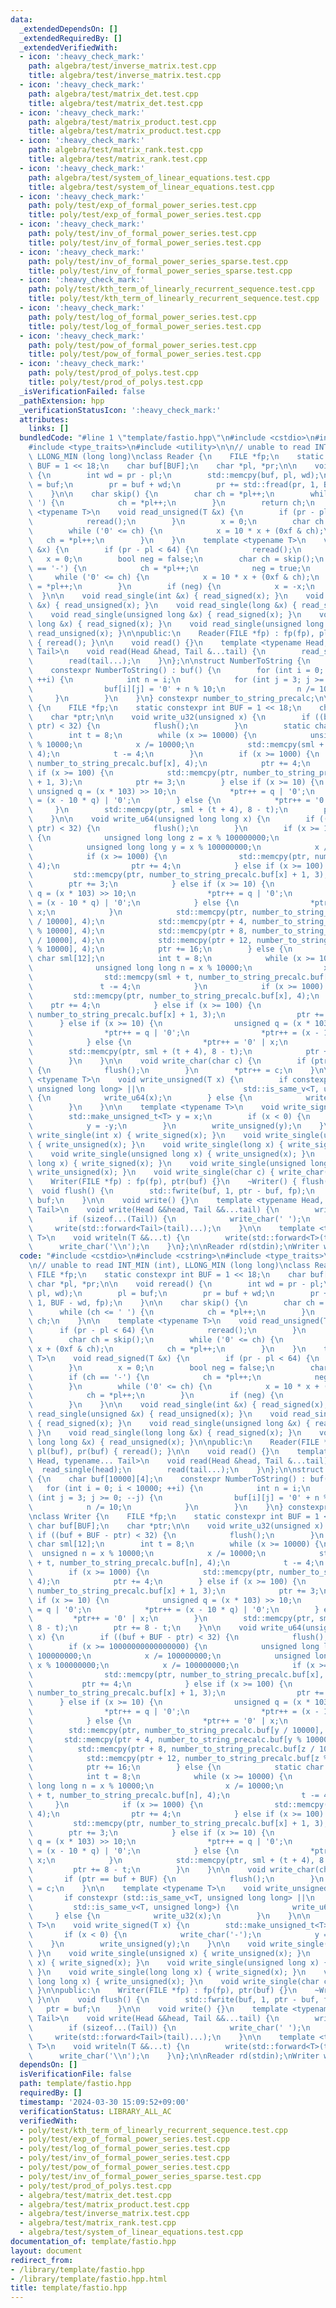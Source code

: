 ```yaml
---
data:
  _extendedDependsOn: []
  _extendedRequiredBy: []
  _extendedVerifiedWith:
  - icon: ':heavy_check_mark:'
    path: algebra/test/inverse_matrix.test.cpp
    title: algebra/test/inverse_matrix.test.cpp
  - icon: ':heavy_check_mark:'
    path: algebra/test/matrix_det.test.cpp
    title: algebra/test/matrix_det.test.cpp
  - icon: ':heavy_check_mark:'
    path: algebra/test/matrix_product.test.cpp
    title: algebra/test/matrix_product.test.cpp
  - icon: ':heavy_check_mark:'
    path: algebra/test/matrix_rank.test.cpp
    title: algebra/test/matrix_rank.test.cpp
  - icon: ':heavy_check_mark:'
    path: algebra/test/system_of_linear_equations.test.cpp
    title: algebra/test/system_of_linear_equations.test.cpp
  - icon: ':heavy_check_mark:'
    path: poly/test/exp_of_formal_power_series.test.cpp
    title: poly/test/exp_of_formal_power_series.test.cpp
  - icon: ':heavy_check_mark:'
    path: poly/test/inv_of_formal_power_series.test.cpp
    title: poly/test/inv_of_formal_power_series.test.cpp
  - icon: ':heavy_check_mark:'
    path: poly/test/inv_of_formal_power_series_sparse.test.cpp
    title: poly/test/inv_of_formal_power_series_sparse.test.cpp
  - icon: ':heavy_check_mark:'
    path: poly/test/kth_term_of_linearly_recurrent_sequence.test.cpp
    title: poly/test/kth_term_of_linearly_recurrent_sequence.test.cpp
  - icon: ':heavy_check_mark:'
    path: poly/test/log_of_formal_power_series.test.cpp
    title: poly/test/log_of_formal_power_series.test.cpp
  - icon: ':heavy_check_mark:'
    path: poly/test/pow_of_formal_power_series.test.cpp
    title: poly/test/pow_of_formal_power_series.test.cpp
  - icon: ':heavy_check_mark:'
    path: poly/test/prod_of_polys.test.cpp
    title: poly/test/prod_of_polys.test.cpp
  _isVerificationFailed: false
  _pathExtension: hpp
  _verificationStatusIcon: ':heavy_check_mark:'
  attributes:
    links: []
  bundledCode: "#line 1 \"template/fastio.hpp\"\n#include <cstdio>\n#include <cstring>\n\
    #include <type_traits>\n#include <utility>\n\n// unable to read INT_MIN (int),\
    \ LLONG_MIN (long long)\nclass Reader {\n    FILE *fp;\n    static constexpr int\
    \ BUF = 1 << 18;\n    char buf[BUF];\n    char *pl, *pr;\n\n    void reread()\
    \ {\n        int wd = pr - pl;\n        std::memcpy(buf, pl, wd);\n        pl\
    \ = buf;\n        pr = buf + wd;\n        pr += std::fread(pr, 1, BUF - wd, fp);\n\
    \    }\n\n    char skip() {\n        char ch = *pl++;\n        while (ch <= '\
    \ ') {\n            ch = *pl++;\n        }\n        return ch;\n    }\n\n    template\
    \ <typename T>\n    void read_unsigned(T &x) {\n        if (pr - pl < 64) {\n\
    \            reread();\n        }\n        x = 0;\n        char ch = skip();\n\
    \        while ('0' <= ch) {\n            x = 10 * x + (0xf & ch);\n         \
    \   ch = *pl++;\n        }\n    }\n    template <typename T>\n    void read_signed(T\
    \ &x) {\n        if (pr - pl < 64) {\n            reread();\n        }\n     \
    \   x = 0;\n        bool neg = false;\n        char ch = skip();\n        if (ch\
    \ == '-') {\n            ch = *pl++;\n            neg = true;\n        }\n   \
    \     while ('0' <= ch) {\n            x = 10 * x + (0xf & ch);\n            ch\
    \ = *pl++;\n        }\n        if (neg) {\n            x = -x;\n        }\n  \
    \  }\n\n    void read_single(int &x) { read_signed(x); }\n    void read_single(unsigned\
    \ &x) { read_unsigned(x); }\n    void read_single(long &x) { read_signed(x); }\n\
    \    void read_single(unsigned long &x) { read_signed(x); }\n    void read_single(long\
    \ long &x) { read_signed(x); }\n    void read_single(unsigned long long &x) {\
    \ read_unsigned(x); }\n\npublic:\n    Reader(FILE *fp) : fp(fp), pl(buf), pr(buf)\
    \ { reread(); }\n\n    void read() {}\n    template <typename Head, typename...\
    \ Tail>\n    void read(Head &head, Tail &...tail) {\n        read_single(head);\n\
    \        read(tail...);\n    }\n};\n\nstruct NumberToString {\n    char buf[10000][4];\n\
    \    constexpr NumberToString() : buf() {\n        for (int i = 0; i < 10000;\
    \ ++i) {\n            int n = i;\n            for (int j = 3; j >= 0; --j) {\n\
    \                buf[i][j] = '0' + n % 10;\n                n /= 10;\n       \
    \     }\n        }\n    }\n} constexpr number_to_string_precalc;\n\nclass Writer\
    \ {\n    FILE *fp;\n    static constexpr int BUF = 1 << 18;\n    char buf[BUF];\n\
    \    char *ptr;\n\n    void write_u32(unsigned x) {\n        if ((buf + BUF -\
    \ ptr) < 32) {\n            flush();\n        }\n        static char sml[12];\n\
    \        int t = 8;\n        while (x >= 10000) {\n            unsigned n = x\
    \ % 10000;\n            x /= 10000;\n            std::memcpy(sml + t, number_to_string_precalc.buf[n],\
    \ 4);\n            t -= 4;\n        }\n        if (x >= 1000) {\n            std::memcpy(ptr,\
    \ number_to_string_precalc.buf[x], 4);\n            ptr += 4;\n        } else\
    \ if (x >= 100) {\n            std::memcpy(ptr, number_to_string_precalc.buf[x]\
    \ + 1, 3);\n            ptr += 3;\n        } else if (x >= 10) {\n           \
    \ unsigned q = (x * 103) >> 10;\n            *ptr++ = q | '0';\n            *ptr++\
    \ = (x - 10 * q) | '0';\n        } else {\n            *ptr++ = '0' | x;\n   \
    \     }\n        std::memcpy(ptr, sml + (t + 4), 8 - t);\n        ptr += 8 - t;\n\
    \    }\n\n    void write_u64(unsigned long long x) {\n        if ((buf + BUF -\
    \ ptr) < 32) {\n            flush();\n        }\n        if (x >= 10000000000000000)\
    \ {\n            unsigned long long z = x % 100000000;\n            x /= 100000000;\n\
    \            unsigned long long y = x % 100000000;\n            x /= 100000000;\n\
    \            if (x >= 1000) {\n                std::memcpy(ptr, number_to_string_precalc.buf[x],\
    \ 4);\n                ptr += 4;\n            } else if (x >= 100) {\n       \
    \         std::memcpy(ptr, number_to_string_precalc.buf[x] + 1, 3);\n        \
    \        ptr += 3;\n            } else if (x >= 10) {\n                unsigned\
    \ q = (x * 103) >> 10;\n                *ptr++ = q | '0';\n                *ptr++\
    \ = (x - 10 * q) | '0';\n            } else {\n                *ptr++ = '0' |\
    \ x;\n            }\n            std::memcpy(ptr, number_to_string_precalc.buf[y\
    \ / 10000], 4);\n            std::memcpy(ptr + 4, number_to_string_precalc.buf[y\
    \ % 10000], 4);\n            std::memcpy(ptr + 8, number_to_string_precalc.buf[z\
    \ / 10000], 4);\n            std::memcpy(ptr + 12, number_to_string_precalc.buf[z\
    \ % 10000], 4);\n            ptr += 16;\n        } else {\n            static\
    \ char sml[12];\n            int t = 8;\n            while (x >= 10000) {\n  \
    \              unsigned long long n = x % 10000;\n                x /= 10000;\n\
    \                std::memcpy(sml + t, number_to_string_precalc.buf[n], 4);\n \
    \               t -= 4;\n            }\n            if (x >= 1000) {\n       \
    \         std::memcpy(ptr, number_to_string_precalc.buf[x], 4);\n            \
    \    ptr += 4;\n            } else if (x >= 100) {\n                std::memcpy(ptr,\
    \ number_to_string_precalc.buf[x] + 1, 3);\n                ptr += 3;\n      \
    \      } else if (x >= 10) {\n                unsigned q = (x * 103) >> 10;\n\
    \                *ptr++ = q | '0';\n                *ptr++ = (x - 10 * q) | '0';\n\
    \            } else {\n                *ptr++ = '0' | x;\n            }\n    \
    \        std::memcpy(ptr, sml + (t + 4), 8 - t);\n            ptr += 8 - t;\n\
    \        }\n    }\n\n    void write_char(char c) {\n        if (ptr == buf + BUF)\
    \ {\n            flush();\n        }\n        *ptr++ = c;\n    }\n\n    template\
    \ <typename T>\n    void write_unsigned(T x) {\n        if constexpr (std::is_same_v<T,\
    \ unsigned long long> ||\n                      std::is_same_v<T, unsigned long>)\
    \ {\n            write_u64(x);\n        } else {\n            write_u32(x);\n\
    \        }\n    }\n\n    template <typename T>\n    void write_signed(T x) {\n\
    \        std::make_unsigned_t<T> y = x;\n        if (x < 0) {\n            write_char('-');\n\
    \            y = -y;\n        }\n        write_unsigned(y);\n    }\n\n    void\
    \ write_single(int x) { write_signed(x); }\n    void write_single(unsigned x)\
    \ { write_unsigned(x); }\n    void write_single(long x) { write_signed(x); }\n\
    \    void write_single(unsigned long x) { write_unsigned(x); }\n    void write_single(long\
    \ long x) { write_signed(x); }\n    void write_single(unsigned long long x) {\
    \ write_unsigned(x); }\n    void write_single(char c) { write_char(c); }\n\npublic:\n\
    \    Writer(FILE *fp) : fp(fp), ptr(buf) {}\n    ~Writer() { flush(); }\n\n  \
    \  void flush() {\n        std::fwrite(buf, 1, ptr - buf, fp);\n        ptr =\
    \ buf;\n    }\n\n    void write() {}\n    template <typename Head, typename...\
    \ Tail>\n    void write(Head &&head, Tail &&...tail) {\n        write_single(head);\n\
    \        if (sizeof...(Tail)) {\n            write_char(' ');\n        }\n   \
    \     write(std::forward<Tail>(tail)...);\n    }\n\n    template <typename...\
    \ T>\n    void writeln(T &&...t) {\n        write(std::forward<T>(t)...);\n  \
    \      write_char('\\n');\n    }\n};\n\nReader rd(stdin);\nWriter wr(stdout);\n"
  code: "#include <cstdio>\n#include <cstring>\n#include <type_traits>\n#include <utility>\n\
    \n// unable to read INT_MIN (int), LLONG_MIN (long long)\nclass Reader {\n   \
    \ FILE *fp;\n    static constexpr int BUF = 1 << 18;\n    char buf[BUF];\n   \
    \ char *pl, *pr;\n\n    void reread() {\n        int wd = pr - pl;\n        std::memcpy(buf,\
    \ pl, wd);\n        pl = buf;\n        pr = buf + wd;\n        pr += std::fread(pr,\
    \ 1, BUF - wd, fp);\n    }\n\n    char skip() {\n        char ch = *pl++;\n  \
    \      while (ch <= ' ') {\n            ch = *pl++;\n        }\n        return\
    \ ch;\n    }\n\n    template <typename T>\n    void read_unsigned(T &x) {\n  \
    \      if (pr - pl < 64) {\n            reread();\n        }\n        x = 0;\n\
    \        char ch = skip();\n        while ('0' <= ch) {\n            x = 10 *\
    \ x + (0xf & ch);\n            ch = *pl++;\n        }\n    }\n    template <typename\
    \ T>\n    void read_signed(T &x) {\n        if (pr - pl < 64) {\n            reread();\n\
    \        }\n        x = 0;\n        bool neg = false;\n        char ch = skip();\n\
    \        if (ch == '-') {\n            ch = *pl++;\n            neg = true;\n\
    \        }\n        while ('0' <= ch) {\n            x = 10 * x + (0xf & ch);\n\
    \            ch = *pl++;\n        }\n        if (neg) {\n            x = -x;\n\
    \        }\n    }\n\n    void read_single(int &x) { read_signed(x); }\n    void\
    \ read_single(unsigned &x) { read_unsigned(x); }\n    void read_single(long &x)\
    \ { read_signed(x); }\n    void read_single(unsigned long &x) { read_signed(x);\
    \ }\n    void read_single(long long &x) { read_signed(x); }\n    void read_single(unsigned\
    \ long long &x) { read_unsigned(x); }\n\npublic:\n    Reader(FILE *fp) : fp(fp),\
    \ pl(buf), pr(buf) { reread(); }\n\n    void read() {}\n    template <typename\
    \ Head, typename... Tail>\n    void read(Head &head, Tail &...tail) {\n      \
    \  read_single(head);\n        read(tail...);\n    }\n};\n\nstruct NumberToString\
    \ {\n    char buf[10000][4];\n    constexpr NumberToString() : buf() {\n     \
    \   for (int i = 0; i < 10000; ++i) {\n            int n = i;\n            for\
    \ (int j = 3; j >= 0; --j) {\n                buf[i][j] = '0' + n % 10;\n    \
    \            n /= 10;\n            }\n        }\n    }\n} constexpr number_to_string_precalc;\n\
    \nclass Writer {\n    FILE *fp;\n    static constexpr int BUF = 1 << 18;\n   \
    \ char buf[BUF];\n    char *ptr;\n\n    void write_u32(unsigned x) {\n       \
    \ if ((buf + BUF - ptr) < 32) {\n            flush();\n        }\n        static\
    \ char sml[12];\n        int t = 8;\n        while (x >= 10000) {\n          \
    \  unsigned n = x % 10000;\n            x /= 10000;\n            std::memcpy(sml\
    \ + t, number_to_string_precalc.buf[n], 4);\n            t -= 4;\n        }\n\
    \        if (x >= 1000) {\n            std::memcpy(ptr, number_to_string_precalc.buf[x],\
    \ 4);\n            ptr += 4;\n        } else if (x >= 100) {\n            std::memcpy(ptr,\
    \ number_to_string_precalc.buf[x] + 1, 3);\n            ptr += 3;\n        } else\
    \ if (x >= 10) {\n            unsigned q = (x * 103) >> 10;\n            *ptr++\
    \ = q | '0';\n            *ptr++ = (x - 10 * q) | '0';\n        } else {\n   \
    \         *ptr++ = '0' | x;\n        }\n        std::memcpy(ptr, sml + (t + 4),\
    \ 8 - t);\n        ptr += 8 - t;\n    }\n\n    void write_u64(unsigned long long\
    \ x) {\n        if ((buf + BUF - ptr) < 32) {\n            flush();\n        }\n\
    \        if (x >= 10000000000000000) {\n            unsigned long long z = x %\
    \ 100000000;\n            x /= 100000000;\n            unsigned long long y =\
    \ x % 100000000;\n            x /= 100000000;\n            if (x >= 1000) {\n\
    \                std::memcpy(ptr, number_to_string_precalc.buf[x], 4);\n     \
    \           ptr += 4;\n            } else if (x >= 100) {\n                std::memcpy(ptr,\
    \ number_to_string_precalc.buf[x] + 1, 3);\n                ptr += 3;\n      \
    \      } else if (x >= 10) {\n                unsigned q = (x * 103) >> 10;\n\
    \                *ptr++ = q | '0';\n                *ptr++ = (x - 10 * q) | '0';\n\
    \            } else {\n                *ptr++ = '0' | x;\n            }\n    \
    \        std::memcpy(ptr, number_to_string_precalc.buf[y / 10000], 4);\n     \
    \       std::memcpy(ptr + 4, number_to_string_precalc.buf[y % 10000], 4);\n  \
    \          std::memcpy(ptr + 8, number_to_string_precalc.buf[z / 10000], 4);\n\
    \            std::memcpy(ptr + 12, number_to_string_precalc.buf[z % 10000], 4);\n\
    \            ptr += 16;\n        } else {\n            static char sml[12];\n\
    \            int t = 8;\n            while (x >= 10000) {\n                unsigned\
    \ long long n = x % 10000;\n                x /= 10000;\n                std::memcpy(sml\
    \ + t, number_to_string_precalc.buf[n], 4);\n                t -= 4;\n       \
    \     }\n            if (x >= 1000) {\n                std::memcpy(ptr, number_to_string_precalc.buf[x],\
    \ 4);\n                ptr += 4;\n            } else if (x >= 100) {\n       \
    \         std::memcpy(ptr, number_to_string_precalc.buf[x] + 1, 3);\n        \
    \        ptr += 3;\n            } else if (x >= 10) {\n                unsigned\
    \ q = (x * 103) >> 10;\n                *ptr++ = q | '0';\n                *ptr++\
    \ = (x - 10 * q) | '0';\n            } else {\n                *ptr++ = '0' |\
    \ x;\n            }\n            std::memcpy(ptr, sml + (t + 4), 8 - t);\n   \
    \         ptr += 8 - t;\n        }\n    }\n\n    void write_char(char c) {\n \
    \       if (ptr == buf + BUF) {\n            flush();\n        }\n        *ptr++\
    \ = c;\n    }\n\n    template <typename T>\n    void write_unsigned(T x) {\n \
    \       if constexpr (std::is_same_v<T, unsigned long long> ||\n             \
    \         std::is_same_v<T, unsigned long>) {\n            write_u64(x);\n   \
    \     } else {\n            write_u32(x);\n        }\n    }\n\n    template <typename\
    \ T>\n    void write_signed(T x) {\n        std::make_unsigned_t<T> y = x;\n \
    \       if (x < 0) {\n            write_char('-');\n            y = -y;\n    \
    \    }\n        write_unsigned(y);\n    }\n\n    void write_single(int x) { write_signed(x);\
    \ }\n    void write_single(unsigned x) { write_unsigned(x); }\n    void write_single(long\
    \ x) { write_signed(x); }\n    void write_single(unsigned long x) { write_unsigned(x);\
    \ }\n    void write_single(long long x) { write_signed(x); }\n    void write_single(unsigned\
    \ long long x) { write_unsigned(x); }\n    void write_single(char c) { write_char(c);\
    \ }\n\npublic:\n    Writer(FILE *fp) : fp(fp), ptr(buf) {}\n    ~Writer() { flush();\
    \ }\n\n    void flush() {\n        std::fwrite(buf, 1, ptr - buf, fp);\n     \
    \   ptr = buf;\n    }\n\n    void write() {}\n    template <typename Head, typename...\
    \ Tail>\n    void write(Head &&head, Tail &&...tail) {\n        write_single(head);\n\
    \        if (sizeof...(Tail)) {\n            write_char(' ');\n        }\n   \
    \     write(std::forward<Tail>(tail)...);\n    }\n\n    template <typename...\
    \ T>\n    void writeln(T &&...t) {\n        write(std::forward<T>(t)...);\n  \
    \      write_char('\\n');\n    }\n};\n\nReader rd(stdin);\nWriter wr(stdout);"
  dependsOn: []
  isVerificationFile: false
  path: template/fastio.hpp
  requiredBy: []
  timestamp: '2024-03-30 15:09:52+09:00'
  verificationStatus: LIBRARY_ALL_AC
  verifiedWith:
  - poly/test/kth_term_of_linearly_recurrent_sequence.test.cpp
  - poly/test/exp_of_formal_power_series.test.cpp
  - poly/test/log_of_formal_power_series.test.cpp
  - poly/test/inv_of_formal_power_series.test.cpp
  - poly/test/pow_of_formal_power_series.test.cpp
  - poly/test/inv_of_formal_power_series_sparse.test.cpp
  - poly/test/prod_of_polys.test.cpp
  - algebra/test/matrix_det.test.cpp
  - algebra/test/matrix_product.test.cpp
  - algebra/test/inverse_matrix.test.cpp
  - algebra/test/matrix_rank.test.cpp
  - algebra/test/system_of_linear_equations.test.cpp
documentation_of: template/fastio.hpp
layout: document
redirect_from:
- /library/template/fastio.hpp
- /library/template/fastio.hpp.html
title: template/fastio.hpp
---
```

